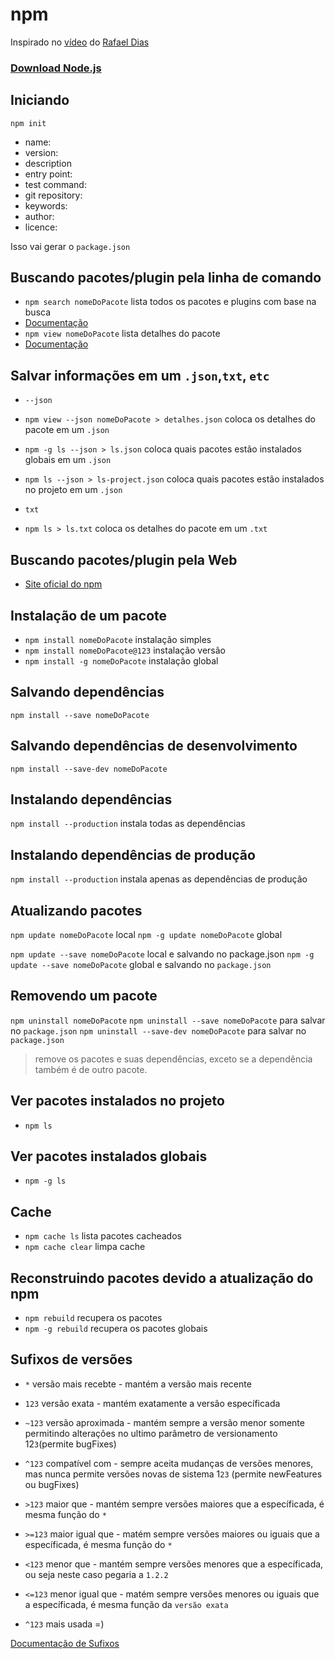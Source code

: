 # npm #
Inspirado no [vídeo](https://www.youtube.com/watch?v=WZoVzdi3N9s) do [Rafael Dias](https://github.com/eudiasrafael)
### [Download Node.js](https://nodejs.org/en/) ###

## Iniciando ##

`npm init`
* name: 
* version:
* description
* entry point: 
* test command:
* git repository:
* keywords:
* author:
* licence:

Isso vai gerar o `package.json`

## Buscando pacotes/plugin pela linha de comando ##
* `npm search nomeDoPacote` lista todos os pacotes e plugins com base na busca
* [Documentação](https://docs.npmjs.com/cli/search)
* `npm view nomeDoPacote` lista detalhes do pacote
* [Documentação](https://docs.npmjs.com/cli/view)

## Salvar informações em um `.json`,`txt`, `etc` ##
* `--json`
* `npm view --json nomeDoPacote > detalhes.json` coloca os detalhes do pacote em um `.json`
* `npm -g ls --json > ls.json` coloca quais pacotes estão instalados globais em um `.json`
* `npm ls --json > ls-project.json` coloca quais pacotes estão instalados no projeto em um `.json`

* `txt`
* `npm ls > ls.txt` coloca os detalhes do pacote em um `.txt`

## Buscando pacotes/plugin pela Web ##
* [Site oficial do npm](https://www.npmjs.com/)

## Instalação de um pacote ## 
* `npm install nomeDoPacote` instalação simples
* `npm install nomeDoPacote@123` instalação versão 
* `npm install -g nomeDoPacote` instalação global

## Salvando dependências ##
`npm install --save nomeDoPacote`
## Salvando dependências de desenvolvimento ##
`npm install --save-dev nomeDoPacote`

## Instalando dependências ## 
`npm install --production` instala todas as dependências
## Instalando dependências de produção ## 
`npm install --production` instala apenas as dependências de produção

## Atualizando pacotes ##
`npm update nomeDoPacote` local 
`npm -g update nomeDoPacote` global

`npm update --save nomeDoPacote` local e salvando no package.json
`npm -g update --save nomeDoPacote` global e salvando no `package.json`

## Removendo um pacote ## 
`npm uninstall nomeDoPacote`
`npm uninstall --save nomeDoPacote` para salvar no `package.json`
`npm uninstall --save-dev nomeDoPacote` para salvar no `package.json`
>remove os pacotes e suas dependências, exceto se a dependência também é de outro pacote.

## Ver pacotes instalados no projeto ##
* `npm ls`

## Ver pacotes instalados globais ##
* `npm -g ls`

## Cache ##
* `npm cache ls` lista pacotes cacheados 
* `npm cache clear` limpa cache

## Reconstruindo pacotes devido a atualização do npm ##
* `npm rebuild` recupera os pacotes 
* `npm -g rebuild` recupera os pacotes globais 

## Sufixos de versões ## 
* `*` versão mais recebte - mantém a versão mais recente 
* `123` versão exata - mantém exatamente a versão específicada
* `~123` versão aproximada - mantém sempre a versão menor somente permitindo alterações no ultimo parâmetro de versionamento 12`3`(permite bugFixes)
* `^123` compatível com - sempre aceita mudanças de versões menores, mas nunca permite versões novas de sistema 1`23` (permite newFeatures ou bugFixes)
* `>123` maior que - mantém sempre versões maiores que a específicada, é mesma função do `*`
* `>=123` maior igual que - matém sempre versões maiores ou iguais que a específicada, é mesma função do `*`
* `<123` menor que - mantém sempre versões menores que a específicada, ou seja neste caso pegaria a `1.2.2`
* `<=123` menor igual que - matém sempre versões menores ou iguais que a específicada, é mesma função da `versão exata`

* `^123` mais usada =)

[Documentação de Sufixos](https://semver.org/lang/pt-BR)
